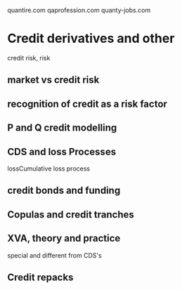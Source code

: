 
quantire.com
qaprofession.com
quanty-jobs.com


# Credit derivatives and other
credit risk, risk 


## market vs credit risk

## recognition of credit as a risk factor

## P and Q credit modelling

## CDS and loss Processes
lossCumulative loss process

## credit bonds and funding

## Copulas and credit tranches

## XVA, theory and practice
special and different from CDS's

## Credit repacks
